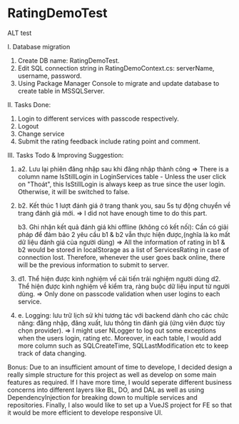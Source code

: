 # RatingDemoTest
ALT test

I. Database migration
  1. Create DB name: RatingDemoTest.
  2. Edit SQL connection string in RatingDemoContext.cs: serverName, username, password.
  3. Using Package Manager Console to migrate and update database to create table in MSSQLServer.

II. Tasks Done:
  1. Login to different services with passcode respectively.
  2. Logout
  3. Change service
  4. Submit the rating feedback include rating point and comment.

III. Tasks Todo & Improving Suggestion:
  1.  a2. Lưu lại phiên đăng nhập sau khi đăng nhập thành công => There is a column name IsStillLogin in LoginServices table - Unless the user click on "Thoát", this IsStillLogin is always keep as true since the user login. Otherwise, it will be switched to false.
  
  2.  b2. Kết thúc 1 lượt đánh giá ở trang thank you, sau 5s tự động chuyển về trang đánh giá mới. => I did not have enough time to do this part.
  
      b3. Ghi nhận kết quả đánh giá khi offline (không có kết nối): Cần có giải pháp để đảm bảo 2 yêu cầu b1 & b2 vẫn thực hiện được,(nghĩa là ko mất dữ liệu đánh giá của người dùng) => All the information of rating in b1 & b2 would be stored in localStorage as a list of ServicesRating in case of connection lost. Therefore, whenever the user goes back online, there will be the previous information to submit to server.
      
  3.  d1. Thể hiện được kinh nghiệm về cải tiến trải nghiệm người dùng 
	    d2. Thể hiện được kinh nghiệm về kiểm tra, ràng buộc dữ liệu input từ người dùng. => Only done on passcode validation when user logins to each service.
      
  4.  e. Logging: lưu trữ lịch sử khi tương tác với backend dành cho các chức năng: đăng nhập, đăng xuất, lưu thông tin đánh giá (ứng viên được tùy chọn provider). => I might user NLogger to log out some exceptions when the users login, rating etc. Moreover, in each table, I would add more column such as SQLCreateTime, SQLLastModification etc to keep track of data changing.
  
  Bonus: Due to an insufficient amount of time to develope, I decided design a really simple structure for this project as well as develop on some main features as required. If I have more time, I would seperate different business concerns into different layers like BL, DO, and DAL as well as using DependencyInjection for breaking down to multiple services and repositories. Finally, I also would like to set up a VueJS project for FE so that it would be more efficient to develope responsive UI.

